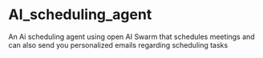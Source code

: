 # AI_scheduling_agent
An Ai scheduling agent using open AI Swarm that schedules meetings  and can also send you personalized emails regarding scheduling tasks

